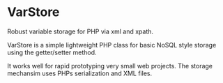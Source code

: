# VarStore
Robust variable storage for PHP via xml and xpath.

VarStore is a simple lightweight PHP class for basic NoSQL style storage using the getter/setter method. 

It works well for rapid prototyping very small web projects. The storage mechansim uses PHPs serialization and XML files.
